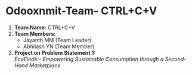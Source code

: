 # Odooxnmit-Team- CTRL+C+V

1. **Team Name:** CTRL+C+V  
2. **Team Members:**  
   - Jayanth MM (Team Leader)  
   - Abhilash YN (Team Member)  
3. **Project on Problem Statement 1:**  
   *EcoFinds – Empowering Sustainable Consumption through a Second-Hand Marketplace*  
